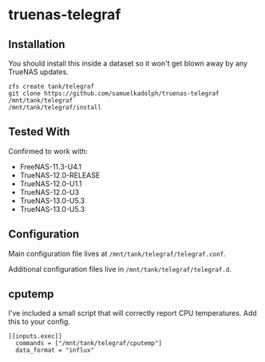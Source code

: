 # truenas-telegraf

## Installation

You should install this inside a dataset so it won't get blown away by any
TrueNAS updates.

```
zfs create tank/telegraf
git clone https://github.com/samuelkadolph/truenas-telegraf /mnt/tank/telegraf
/mnt/tank/telegraf/install
```

## Tested With

Confirmed to work with:

* FreeNAS-11.3-U4.1
* TrueNAS-12.0-RELEASE
* TrueNAS-12.0-U1.1
* TrueNAS-12.0-U3
* TrueNAS-13.0-U5.3
* TrueNAS-13.0-U5.3

## Configuration

Main configuration file lives at `/mnt/tank/telegraf/telegraf.conf`.

Additional configuration files live in `/mnt/tank/telegraf/telegraf.d`.

## cputemp

I've included a small script that will correctly report CPU temperatures. Add this to your config.

```
[[inputs.exec]]
  commands = ["/mnt/tank/telegraf/cputemp"]
  data_format = "influx"
```
